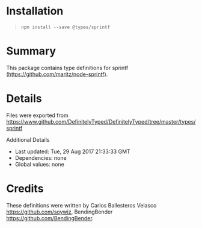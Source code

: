 # Installation
> `npm install --save @types/sprintf`

# Summary
This package contains type definitions for sprintf (https://github.com/maritz/node-sprintf).

# Details
Files were exported from https://www.github.com/DefinitelyTyped/DefinitelyTyped/tree/master/types/sprintf

Additional Details
 * Last updated: Tue, 29 Aug 2017 21:33:33 GMT
 * Dependencies: none
 * Global values: none

# Credits
These definitions were written by Carlos Ballesteros Velasco <https://github.com/soywiz>, BendingBender <https://github.com/BendingBender>.
